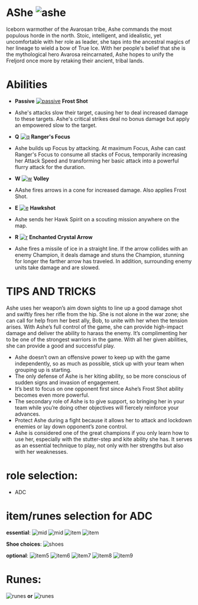 # AShe ![ashe](https://static.wikia.nocookie.net/leagueoflegends/images/7/7e/Ashe_OriginalSquare.png/revision/latest/scale-to-width-down/42?cb=20150402215403)

Iceborn warmother of the Avarosan tribe, Ashe commands the most populous horde in the north. Stoic, intelligent, and idealistic, yet uncomfortable with her role as leader, 
she taps into the ancestral magics of her lineage to wield a bow of True Ice. With her people's belief that she is the mythological hero Avarosa reincarnated, Ashe hopes to unify the Freljord once more by retaking their ancient, tribal lands.

# Abilities
- **Passive** [![passive](https://ddragon.leagueoflegends.com/cdn/14.19.1/img/passive/Ashe_P.png)](https://d28xe8vt774jo5.cloudfront.net/champion-abilities/0022/ability_0022_P1.mp4) **Frost Shot** 
- Ashe's attacks slow their target, causing her to deal increased damage to these targets. Ashe's critical strikes deal no bonus damage but apply an empowered slow to the target.
  
- **Q** [![q](https://ddragon.leagueoflegends.com/cdn/14.19.1/img/spell/AsheQ.png)](https://d28xe8vt774jo5.cloudfront.net/champion-abilities/0022/ability_0022_Q1.mp4) **Ranger's Focus**
- Ashe builds up Focus by attacking. At maximum Focus, Ashe can cast Ranger's Focus to consume all stacks of Focus, temporarily increasing her Attack Speed and transforming her basic attack into a powerful flurry attack for the duration.
  
- **W** [![w](https://ddragon.leagueoflegends.com/cdn/14.19.1/img/spell/Volley.png)](https://d28xe8vt774jo5.cloudfront.net/champion-abilities/0022/ability_0022_W1.mp4) **Volley**
- AAshe fires arrows in a cone for increased damage. Also applies Frost Shot.
  
- **E** [![e](https://ddragon.leagueoflegends.com/cdn/14.19.1/img/spell/AsheSpiritOfTheHawk.png)](https://d28xe8vt774jo5.cloudfront.net/champion-abilities/0022/ability_0022_E1.mp4) **Hawkshot**
- Ashe sends her Hawk Spirit on a scouting mission anywhere on the map.
  
- **R** [![r](https://ddragon.leagueoflegends.com/cdn/14.19.1/img/spell/EnchantedCrystalArrow.png)](https://d28xe8vt774jo5.cloudfront.net/champion-abilities/0022/ability_0022_R1.mp4) **Enchanted Crystal Arrow**
- Ashe fires a missile of ice in a straight line. If the arrow collides with an enemy Champion, it deals damage and stuns the Champion, stunning for longer the farther arrow has traveled. In addition, surrounding enemy units take damage and are slowed.

# TIPS AND TRICKS
Ashe uses her weapon’s aim down sights to line up a good damage shot and swiftly fires her rifle from the hip. She is not alone in the war zone; she can call for help from her best ally, Bob, to unite with her when the tension arises.
With Ashe’s full control of the game, she can provide high-impact damage and deliver the ability to harass the enemy. It’s complimenting her to be one of the strongest warriors in the game. With all her given abilities, she can provide a good and successful play.
- Ashe doesn’t own an offensive power to keep up with the game independently, so as much as possible, stick up with your team when grouping up is starting.
- The only defense of Ashe is her kiting ability, so be more conscious of sudden signs and invasion of engagement.
- It’s best to focus on one opponent first since Ashe’s Frost Shot ability becomes even more powerful.
- The secondary role of Ashe is to give support, so bringing her in your team while you’re doing other objectives will fiercely reinforce your advances.
- Protect Ashe during a fight because it allows her to attack and lockdown enemies or lay down opponent’s zone control.
- Ashe is considered one of the great champions if you only learn how to use her, especially with the stutter-step and kite ability she has. It serves as an essential technique to play, not only with her strengths but also with her weaknesses.

# role selection:
- ADC

# item/runes selection for ADC
**essential**: 
![mid](https://static.wikia.nocookie.net/leagueoflegends/images/3/3d/Kraken_Slayer_item.png/revision/latest/scale-to-width-down/40?cb=20201015163506) 
![mid](https://static.wikia.nocookie.net/leagueoflegends/images/f/f5/Runaan%27s_Hurricane_item.png/revision/latest/scale-to-width-down/40?cb=20201027214148)
![item](https://static.wikia.nocookie.net/leagueoflegends/images/8/8b/Bloodthirster_item.png/revision/latest/scale-to-width-down/40?cb=20201118211239) 
![item](https://static.wikia.nocookie.net/leagueoflegends/images/1/15/Infinity_Edge_item.png/revision/latest/scale-to-width-down/40?cb=20201104234931)

**Shoe choices**:
![shoes](https://static.wikia.nocookie.net/leagueoflegends/images/b/bd/Berserker%27s_Greaves_item.png/revision/latest/scale-to-width-down/40?cb=20201118202614) 

**optional**: 
![item5](https://static.wikia.nocookie.net/leagueoflegends/images/2/2f/Blade_of_the_Ruined_King_item.png/revision/latest/scale-to-width-down/40?cb=20230505015415)
![item6](https://static.wikia.nocookie.net/leagueoflegends/images/c/ce/Phantom_Dancer_item.png/revision/latest/scale-to-width-down/40?cb=20201118205514)
![item7](https://static.wikia.nocookie.net/leagueoflegends/images/c/cf/Mortal_Reminder_item.png/revision/latest/scale-to-width-down/40?cb=20201029200540)
![item8](https://static.wikia.nocookie.net/leagueoflegends/images/f/f4/Guardian_Angel_item.png/revision/latest/scale-to-width-down/40?cb=20210904172822)
![item9](https://static.wikia.nocookie.net/leagueoflegends/images/0/0a/Mercurial_Scimitar_item.png/revision/latest/scale-to-width-down/40?cb=20201029200446)

# Runes:
![runes](https://static.wikia.nocookie.net/leagueoflegends/images/6/64/Press_the_Attack_rune.png/revision/latest/scale-to-width-down/52?cb=20171126181645) **or**
![runes](https://static.wikia.nocookie.net/leagueoflegends/images/f/f2/Lethal_Tempo_rune.png/revision/latest/scale-to-width-down/52?cb=20171126182145) 

